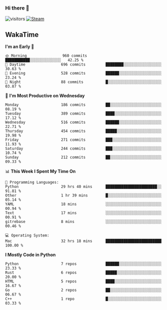 ### Hi there 👋

![visitors](https://visitor-badge.glitch.me/badge?page_id=zhourunlai)
[![Steam](https://img.shields.io/badge/dynamic/json?url=https%3A%2F%2Fapi.swo.moe%2Fstats%2Fsteamgames%2F76561198285156854&query=count&color=0b1a37&label=Steam&labelColor=134375&logo=steam&suffix=+games&cacheSeconds=3600)](http://steamcommunity.com/profiles/76561198285156854)

## WakaTime
<!--START_SECTION:waka-->
**I'm an Early 🐤** 

```text
🌞 Morning                960 commits         ███████████░░░░░░░░░░░░░░   42.25 % 
🌆 Daytime                696 commits         ████████░░░░░░░░░░░░░░░░░   30.63 % 
🌃 Evening                528 commits         ██████░░░░░░░░░░░░░░░░░░░   23.24 % 
🌙 Night                  88 commits          █░░░░░░░░░░░░░░░░░░░░░░░░   03.87 % 
```
📅 **I'm Most Productive on Wednesday** 

```text
Monday                   186 commits         ██░░░░░░░░░░░░░░░░░░░░░░░   08.19 % 
Tuesday                  389 commits         ████░░░░░░░░░░░░░░░░░░░░░   17.12 % 
Wednesday                516 commits         ██████░░░░░░░░░░░░░░░░░░░   22.71 % 
Thursday                 454 commits         █████░░░░░░░░░░░░░░░░░░░░   19.98 % 
Friday                   271 commits         ███░░░░░░░░░░░░░░░░░░░░░░   11.93 % 
Saturday                 244 commits         ███░░░░░░░░░░░░░░░░░░░░░░   10.74 % 
Sunday                   212 commits         ██░░░░░░░░░░░░░░░░░░░░░░░   09.33 % 
```


📊 **This Week I Spent My Time On** 

```text
💬 Programming Languages: 
Python                   29 hrs 40 mins      ███████████████████████░░   91.81 % 
Other                    1 hr 39 mins        █░░░░░░░░░░░░░░░░░░░░░░░░   05.14 % 
YAML                     18 mins             ░░░░░░░░░░░░░░░░░░░░░░░░░   00.94 % 
Text                     17 mins             ░░░░░░░░░░░░░░░░░░░░░░░░░   00.91 % 
gitrebase                8 mins              ░░░░░░░░░░░░░░░░░░░░░░░░░   00.46 % 

💻 Operating System: 
Mac                      32 hrs 18 mins      █████████████████████████   100.00 % 
```

**I Mostly Code in Python** 

```text
Python                   7 repos             ██████░░░░░░░░░░░░░░░░░░░   23.33 % 
Rust                     6 repos             █████░░░░░░░░░░░░░░░░░░░░   20.00 % 
HTML                     5 repos             ████░░░░░░░░░░░░░░░░░░░░░   16.67 % 
Go                       2 repos             ██░░░░░░░░░░░░░░░░░░░░░░░   06.67 % 
C++                      1 repo              █░░░░░░░░░░░░░░░░░░░░░░░░   03.33 % 
```




<!--END_SECTION:waka-->
